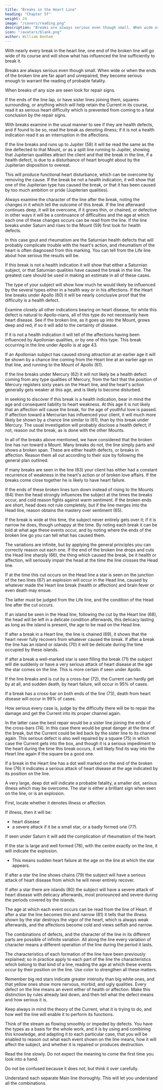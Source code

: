 ```yaml
---
title: "Breaks in the Heart Line"
heading: "Chapter 5f"
weight: 24
image: "/covers/reading.png"
description: "Breaks are always serious even though small. When wide or when the ends of the broken line are far apart and unrepaired, they become serious enough to warrant the reading of probable fatality"
icon: "/avatars/blank.png"
author: William Benham
---
```




With nearly every break in the heart line, one end of the broken line will go wide of its course and will show what has influenced the line sufficiently to break it. 

Breaks are always serious even though small. When wide or when the ends of the broken line are far apart and unrepaired, they become serious enough to warrant the reading of probable fatality. 

When breaks of any size are seen look for repair signs. 

If the ends of the line lap, or have sister lines joining them, squares surrounding, or anything which will help retain the Current in its course, read it as serious heart difficulty which is prevented from coming to a fatal conclusion by the repair signs. 

<!-- The Line Of Heart Part 9 216 No. 59.  -->

With breaks examine in the usual manner to see if they are health defects, and if found to be so, read the break as denoting illness; if it is not a health indication read it as an interruption in the affections. 

If the line breaks and runs up to Jupiter (58) it will be read the same as the line deflected to that Mount, or as a split line running to Jupiter, showing that Jupiterian qualities attract the client and that the break in the line, if a health defect, is due to a disturbance of heart brought about by the Jupiterian disposition to overeat. 

This will produce functional heart disturbance, which can be overcome by removing the cause. If the break be not a health indication, it will show that one of the Jupiterian type has caused the break, or that it has been caused by too much ambition or pride (Jupiterian qualities). 

Always examine the character of the line after the break, noting the changes in it which tell the outcome of this break. If the line afterward continues deep, it will be overcome, if it grows thin, or chained, or defective in other ways it will be a continuance of difficulties and the age at which each one of these changes occurs can be read from the line. If the line breaks under Saturn and rises to the Mount (59) first look for health defects. 

In this case gout and rheumatism are the Saturnian health defects that will probably complicate trouble with the heart's action, and rheumatism of the heart is often diagnosed from this marking. You can tell from the Life line about how serious the results will be. 

If this break is not a health indication it will show that either a Saturnian subject, or that Saturnian qualities have caused the break in the line. The greatest care should be used in making an estimate in all of these cases. 

The type of your subject will show how much he would likely be influenced by the several types either in a health way or in his affections. If the Heart line breaks under Apollo (60) it will be nearly conclusive proof that the difficulty is a health defect. 

Examine closely all other indications bearing on heart disease, for while this defect is natural to Apollo-nians, all of this type do not necessarily have heart disease. See if the broken line, as it goes up into the Mount, grows deep and red, if so it will add to the certainty of disease.

If it is not a health indication it will tell of the affections having been influenced by Apollonian qualities, or by one of this type. This break occurring in the line under Apollo is at age 43. 

If an Apollonian subject has caused strong attraction at an earlier age it will be shown by a chance line coming from the Heart line at an earlier age on that line, and running to the Mount of Apollo (61). 

If the line breaks under Mercury (62) it will not likely be a health defect coming from any type qualities of Mercury, from the fact that the position of Mercury registers sixty years on the Heart line, and the heart's action generally gets weaker at this age, and is likely to become disturbed. 

In seeking to discover if this break is a health indication, bear in mind the age and consequent liability to heart weakness. At this age it is not likely that an affection will cause the break, for the age of youthful love is passed. If affection toward a Mercurian has influenced your client, it will much more likely be shown by a chance line similar to (61), than by this break under Mercury. The usual investigation will probably disclose a health defect; if not, reason out the break, as is done with the other Mounts. 

In all of the breaks above mentioned, we have considered that the broken line has run toward a Mount. Many breaks do not, the line simply parts and shows a broken span. These are either health defects, or breaks in affection. Reason them all out according to their size by following the general plan outlined. 

If many breaks are seen in the line (63) your client has either had a constant recurrence of weakness in the heart's action or of broken love affairs. If the breaks come close together he is likely to have heart failure. 

If the ends of these broken lines turn down instead of rising to the Mounts (64) then the head strongly influences the subject at the times the breaks occur, and cold reason fights against warm sentiment. If the broken ends are short, head does not rule completely, but if the line merges into the Head line, reason obtains the mastery over sentiment (65). 

If the break is wide at this time, the subject never entirely gets over it; if it is narrow he does, though unhappy at the time. By noting each break it can be told at what age these events occur, and by noting where the ends of the broken line go you can tell what has caused them. 

The variations are infinite, but by applying the general principles you can correctly reason out each one. If the end of the broken line drops and cuts the Head line sharply (66), the thing which caused the break, be it health or affection, will seriously impair the head at the time the line crosses the Head line. 

If at the time this cut occurs on the Head line a star is seen on the junction of the two lines (67) an explosion will occur in the Head line, caused by whatever made the Heart line break (health or affection) and brain fever or even death may ensue. 

The latter must be judged from the Life line, and the condition of the Head line after the cut occurs. 

<!-- The Line Of Heart Part 10 217 No. 60. The Line Of Heart Part 10 218 No. 61. The Line Of Heart Part 10 219 No. 62. The Line Of Heart Part 10 220 No. 63. The Line Of Heart Part 10 221 No. 64. The Line Of Heart Part 10 222 No. 65. The Line Of Heart Part 10 223 No. 66. The Line Of Heart Part 10 224 No. 67. The Line Of Heart Part 10 225 No. 68. The Line Of Heart Part 10 226 No. 69. The Line Of Heart Part 10 227 No. 70.  -->

If an island be seen in the Head line, following the cut by the Heart line (68), the head will be left in a delicate condition afterwards, this delicacy lasting as long as the island is present, the age to be read on the Head line. 

If after a break in a Heart line, the line is chained (69), it shows that the heart never fully recovers from whatever caused the break. If after a break the line has an island or islands (70) it will be delicate during the time occupied by these islands. 

<!-- The Line Of Heart Part 10 228 No. 71. The Line Of Heart Part 10 229 No. 72. The Line Of Heart Part 10 230 No. 73. --> 

If after a break a well-marked star is seen filling the break (71) the subject will die suddenly or have a very serious attack of heart disease at the age the star comes on the line. This is more certain if seen under Apollo. 

If the line breaks and is cut by a cross-bar (72), the Current can hardly get by at all, and sudden death, by heart failure, will occur in 95% of cases. 

If a break has a cross-bar on both ends of the line (73), death from heart disease will occur in 99%  of cases. 

How serious every case is, judge by the difficulty there will be to repair the damage and get the Current into its proper channel again. 

In the latter case the best repair would be a sister line joining the ends of the cross-bars (74). In this case there would be great danger at the time of the break, but the Current could be led back by the sister line to its channel again. This serious defect is also well repaired by a square (75) in which case the Current gets into the box, and though it is a serious impediment to the heart during the time this break occurs, it will likely find its way into the Heart line again if the square be a good one. 

<!-- The Line Of Heart Part 10 231 No. 74. The Line Of Heart Part 10 232 No. 75.  -->

If a break in the Heart line has a dot well marked on the end of the broken line (76) it indicates a serious attack of heart disease at the age indicated by its position on the line. 

A very large, deep dot will indicate a probable fatality, a smaller dot, serious illness which may be overcome. The star is either a brilliant sign when seen on the line, or is an explosion. 

First, locate whether it denotes illness or affection. 

If illness, then it will be:
- heart disease
- a severe attack if it be a small star, or a badly formed one (77). 

If seen under Saturn it will add the complication of rheumatism of the heart. 

If the star is large and well formed (78), with the centre exactly on the line, it will indicate the explosion. 
- This means sudden heart failure at the age on the line at which the star appears. 

If after a star the line shows chains (79) the subject will have a serious attack of heart disease from which he will never entirely recover. 

If after a star there are islands (80) the subject will have a severe attack of heart disease with delicacy afterwards, most pronounced and severe during the periods covered by the islands. 

The age at which each event occurs can be read from the line of Heart. If after a star the line becomes thin and narrow (81) it tells that the illness shown by the star destroys the vigor of the heart, which is always weak afterwards, and the affections become cold and views selfish and narrow. 

<!-- The Line Of Heart Part 11 233 No. 76. The Line Of Heart Part 11 234 No. 77. The Line Of Heart Part 11 235 No. 78. The Line Of Heart Part 11 236 No. 79. --> 

The combinations of defects, and the character of the line in its different parts are possible of infinite variation. All along the line every variation of character means a different operation of the line during the period it lasts. 

The characteristics of each formation of the line have been previously explained; so in practice apply to each part of the line the characteristics which belong to that kind of a line, reading the age at which these events occur by their position on the line. Use color to strengthen all these matters. 

Remember big red stars indicate greater intensity than big white ones, and that yellow ones show more nervous, morbid, and ugly qualities. Every defect on the line means an event either of health or affection. Make this distinction by rules already laid down, and then tell what the defect means and how serious it is. 

<!-- The Line Of Heart Part 11 237 No. 80. The Line Of Heart Part 11 238 No. 81.  -->

Keep always in mind the theory of the Current, what it is trying to do, and how well the line will enable it to perform its functions. 

Think of the stream as flowing smoothly or impeded by defects. You have the types as a basis for the whole work, and it is by using and combining this knowledge, and adapting it to each particular case, that you will be enabled to reason out what each event shown on the line means, how it will affect the subject, and whether it is repaired or produces destruction. 

Read the line slowly. Do not expect the meaning to come the first time you look into a hand. 

Do not be confused because it does not, but think it over carefully. 

<!-- Above all, never allow yourself to be rushed. Don't begin to read because you feel you must "say something." Don't say anything until you have it clearly in mind. Practice will increase the rapidity with which you can work, just as the child grows from the primer to his higher readers. Get the theory in mind first, then practise until you can apply it. All my effort in this chapter has been expended to teach how to read a line by using the general rules and indications and applying them to that line. I have dealt only with changes in the Heart line itself. -->

Understand each separate Main line thoroughly. This will <!-- , and when you have learned them all you will be able to --> let you understand all the combinations. 

<!-- The illustrations in this chapter serve only to put you in the way of reasoning out the possible changes in the line - they are only a few of the thousands which are possible. You will find it excellent practise to take pencil and paper and draw different combinations for yourself, learning to reason them out. Remember, reason and good judgment must stand at your side when judging the Heart line, and all other lines as well. -->